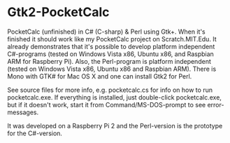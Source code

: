 # Gtk2-PocketCalc
PocketCalc (unfinished) in C# (C-sharp) &amp; Perl using Gtk+. When it's finished it should work like my
PocketCalc project on Scratch.MIT.Edu.
It already demonstrates that it's possible to develop platform independent C#-programs
(tested on Windows Vista x86, Ubuntu x86, and Raspbian ARM for Raspberry Pi). Also, the Perl-program is
platform independent (tested on Windows Vista x86, Ubuntu x86 and Raspbian ARM). There is Mono with GTK# for Mac OS X
and one can install Gtk2 for Perl.

See source files for more info, e.g. pocketcalc.cs for info on how to run pocketcalc.exe. If everything is installed, just double-click pocketcalc.exe, but if it doesn't work, start it from Command/MS-DOS-prompt to see error-messages.

It was developed on a Raspberry Pi 2 and the Perl-version is the prototype for the C#-version.
